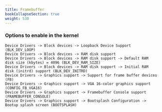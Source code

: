 ```yaml
---
title: Framebuffer
bookCollapseSection: true
weight: 530
---
```



### Options to enable in the kernel

	Device Drivers -> Block devices -> Loopback Device Support (BLK_DEV_LOOP)
	Device Drivers -> Block devices -> RAM disk support
	Device Drivers -> Block devices -> RAM disk support -> Default RAM disk size (kbytes) = 4096 (BLK_DEV_RAM_SIZE)
	Device Drivers -> Block devices -> RAM disk support -> Initial RAM disk (initrd) support (BLK_DEV_INITRD)
	Device Drivers -> Graphics support -> Support for frame buffer devices (FB)
	Device Drivers -> Graphics support -> VGA 16-color graphics support (CONFIG_FB_VGA16)
	Device Drivers -> Graphics support -> Framebuffer Console support (FRAMEBUFFER_CONSOLE)
	Device Drivers -> Graphics support -> Bootsplash Configuration -> Bootup splash screen (BOOTSPLASH)
